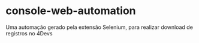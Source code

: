 # console-web-automation
Uma automação gerado pela extensão Selenium, para realizar download de registros no 4Devs
